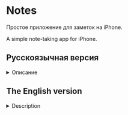 # Notes

Простое приложение для заметок на iPhone.

A simple note-taking app for iPhone.

## Русскоязычная версия

<details>
<summary>Описание</summary>

### Обязательные требования:
- Создание одной простейшей заметки только с текстом;
- Редактирование заметки в окне собственного приложения;
- Сохранение заметки между сеансами приложения, в любом формате;
- При первом запуске приложение должно иметь одну заметку с текстом.

### Желательно:
- Создание нескольких заметок в приложении;
- Выводить список существующих заметок;
- Возможность редактирования любой заметки из списка;
- Удаление заметок;
- Также сохранять все заметки между сеансами.

### Используемый стек:
- Swift
- SwiftUI
- Realm


</details>


## The English version

<details>
<summary>Description</summary>

### Mandatory Requirements:
- Creation of a single, basic note with text only;
- Editing notes within the app's own window;
- Saving notes between app sessions, in any format;
- Upon initial launch, the app should have one note with text.

### Preferable Features:
- Creating multiple notes within the app;
- Displaying a list of existing notes;
- Editing any note from the list;
- Deleting notes;
- Additionally, saving all notes between sessions.

### Technology Stack Used:
- Swift
- SwiftUI
- Realm


</details>
